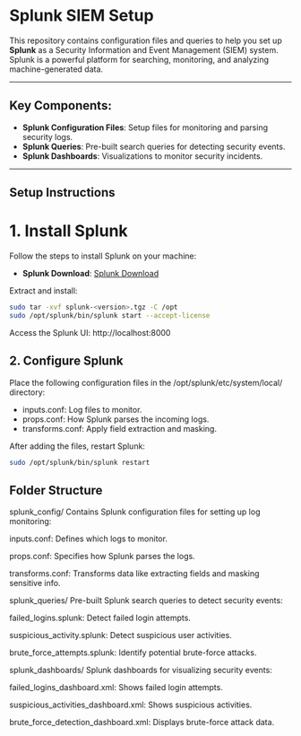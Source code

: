 # Splunk SIEM Setup

This repository contains configuration files and queries to help you set up **Splunk** as a Security Information and Event Management (SIEM) system. Splunk is a powerful platform for searching, monitoring, and analyzing machine-generated data.

---

## Key Components:
- **Splunk Configuration Files**: Setup files for monitoring and parsing security logs.
- **Splunk Queries**: Pre-built search queries for detecting security events.
- **Splunk Dashboards**: Visualizations to monitor security incidents.

---

## Setup Instructions

# 1. Install Splunk

Follow the steps to install Splunk on your machine:
- **Splunk Download**: [Splunk Download](https://www.splunk.com/en_us/download.html)

Extract and install:

```bash
sudo tar -xvf splunk-<version>.tgz -C /opt
sudo /opt/splunk/bin/splunk start --accept-license
```

Access the Splunk UI: http://localhost:8000

## 2. Configure Splunk
Place the following configuration files in the /opt/splunk/etc/system/local/ directory:

- inputs.conf: Log files to monitor.
- props.conf: How Splunk parses the incoming logs.
- transforms.conf: Apply field extraction and masking.


After adding the files, restart Splunk:
```bash
sudo /opt/splunk/bin/splunk restart
```

## Folder Structure
splunk_config/
Contains Splunk configuration files for setting up log monitoring:

inputs.conf: Defines which logs to monitor.

props.conf: Specifies how Splunk parses the logs.

transforms.conf: Transforms data like extracting fields and masking sensitive info.

splunk_queries/
Pre-built Splunk search queries to detect security events:

failed_logins.splunk: Detect failed login attempts.

suspicious_activity.splunk: Detect suspicious user activities.

brute_force_attempts.splunk: Identify potential brute-force attacks.

splunk_dashboards/
Splunk dashboards for visualizing security events:

failed_logins_dashboard.xml: Shows failed login attempts.

suspicious_activities_dashboard.xml: Shows suspicious activities.

brute_force_detection_dashboard.xml: Displays brute-force attack data.
